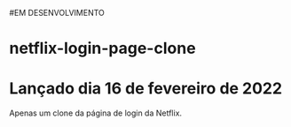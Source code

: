 #EM DESENVOLVIMENTO
# netflix-login-page-clone
# Lançado dia 16 de fevereiro de 2022

Apenas um clone da página de login da Netflix.
